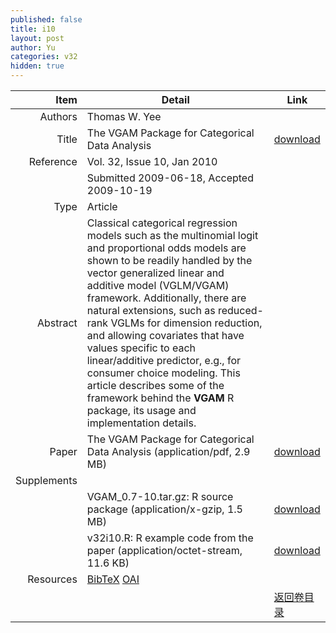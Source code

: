 ```yaml
---
published: false
title: i10
layout: post
author: Yu
categories: v32
hidden: true
---
```


| Item | Detail | Link |
|---:|---|---|
| Authors | Thomas  W. Yee| |
| Title |The VGAM Package for Categorical Data Analysis | [download](http://www.jstatsoft.org/v32/i10/paper) |
| Reference |Vol. 32, Issue 10, Jan 2010 | |
| | Submitted 2009-06-18, Accepted 2009-10-19| | 
| Type | Article| |
| Abstract | Classical categorical regression models such as the multinomial logit and proportional odds models are shown to be readily handled by the  vector generalized linear and additive model (VGLM/VGAM) framework. Additionally, there are natural extensions, such as reduced-rank VGLMs for dimension reduction, and allowing covariates that have values specific to each linear/additive predictor, e.g., for consumer choice modeling. This article describes some of the framework behind the <b>VGAM</b> R package, its usage and implementation details.| |
| Paper | The VGAM Package for Categorical Data Analysis  (application/pdf, 2.9 MB)| [download](http://www.jstatsoft.org/v32/i10/paper) |
| Supplements | | |
| |VGAM_0.7-10.tar.gz: R source package  (application/x-gzip, 1.5 MB)|  [download](http://www.jstatsoft.org/v32/i10/supp/1) |
| |v32i10.R: R example code from the paper  (application/octet-stream, 11.6 KB)|  [download](http://www.jstatsoft.org/v32/i10/supp/2) |
| Resources | [BibTeX](http://www.jstatsoft.org/v32/i10/bibtex) [OAI](http://www.jstatsoft.org/oai?verb=GetRecord&identifier=oai.jstatsoft/v32/i10&prefix=oai_dc)| |
| |  | [返回卷目录]({{site.baseurl}}/volume/v32.html) |